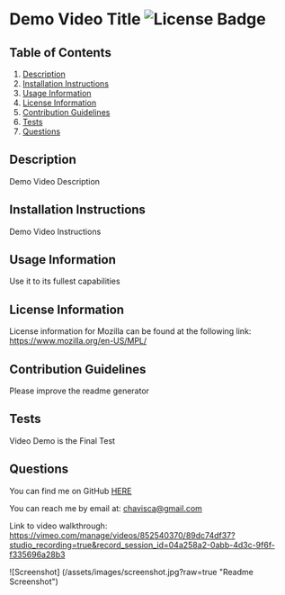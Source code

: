 # Demo Video Title ![License Badge](https://img.shields.io/badge/License-Mozilla-green)
## Table of Contents 
1. [Description](#description)
2. [Installation Instructions](#installation-instructions)
3. [Usage Information](#usage-information)
4. [License Information](#license-information)
5. [Contribution Guidelines](#contribution-guidelines)
6. [Tests](#tests)
7. [Questions](#questions)

## Description
Demo Video Description
## Installation Instructions
Demo Video Instructions
## Usage Information
Use it to its fullest capabilities
## License Information
License information for Mozilla can be found at the following link: 
https://www.mozilla.org/en-US/MPL/

## Contribution Guidelines
Please improve the readme generator
## Tests
Video Demo is the Final Test
## Questions
You can find me on GitHub [HERE](https://github.com/chavisca) 

You can reach me by email at: chavisca@gmail.com  

Link to video walkthrough:  https://vimeo.com/manage/videos/852540370/89dc74df37?studio_recording=true&record_session_id=04a258a2-0abb-4d3c-9f6f-f335696a28b3  

![Screenshot] (/assets/images/screenshot.jpg?raw=true "Readme Screenshot")
